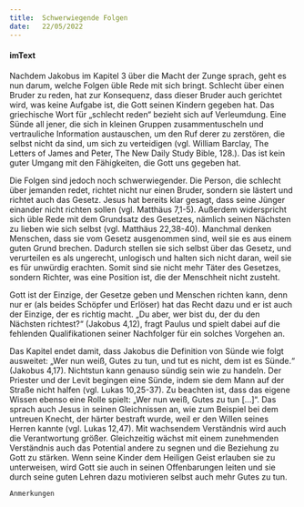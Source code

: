 ```yaml
---
title:  Schwerwiegende Folgen
date:   22/05/2022
---
```


#### imText

Nachdem Jakobus im Kapitel 3 über die Macht der Zunge sprach, geht es nun darum, welche Folgen üble Rede mit sich bringt. Schlecht über einen Bruder zu reden, hat zur Konsequenz, dass dieser Bruder auch gerichtet wird, was keine Aufgabe ist, die Gott seinen Kindern gegeben hat. Das griechische Wort für „schlecht reden“ bezieht sich auf Verleumdung. Eine Sünde all jener, die sich in kleinen Gruppen zusammentuscheln und vertrauliche Information austauschen, um den Ruf derer zu zerstören, die selbst nicht da sind, um sich zu verteidigen (vgl. William Barclay, The Letters of James and Peter, The New Daily Study Bible, 128.). Das ist kein guter Umgang mit den Fähigkeiten, die Gott uns gegeben hat.

Die Folgen sind jedoch noch schwerwiegender. Die Person, die schlecht über jemanden redet, richtet nicht nur einen Bruder, sondern sie lästert und richtet auch das Gesetz. Jesus hat bereits klar gesagt, dass seine Jünger einander nicht richten sollen (vgl. Matthäus 7,1-5). Außerdem widerspricht sich üble Rede mit dem Grundsatz des Gesetzes, nämlich seinen Nächsten zu lieben wie sich selbst (vgl. Matthäus 22,38-40). Manchmal denken Menschen, dass sie vom Gesetz ausgenommen sind, weil sie es aus einem guten Grund brechen. Dadurch stellen sie sich selbst über das Gesetz, und verurteilen es als ungerecht, unlogisch und halten sich nicht daran, weil sie es für unwürdig erachten. Somit sind sie nicht mehr Täter des Gesetzes, sondern Richter, was eine Position ist, die der Menschheit nicht zusteht.

Gott ist der Einzige, der Gesetze geben und Menschen richten kann, denn nur er (als beides Schöpfer und Erlöser) hat das Recht dazu und er ist auch der Einzige, der es richtig macht. „Du aber, wer bist du, der du den Nächsten richtest?“ (Jakobus 4,12), fragt Paulus und spielt dabei auf die fehlenden Qualifikationen seiner Nachfolger für ein solches Vorgehen an.

Das Kapitel endet damit, dass Jakobus die Definition von Sünde wie folgt ausweitet: „Wer nun weiß, Gutes zu tun, und tut es nicht, dem ist es Sünde.“ (Jakobus 4,17). Nichtstun kann genauso sündig sein wie zu handeln. Der Priester und der Levit begingen eine Sünde, indem sie dem Mann auf der Straße nicht halfen (vgl. Lukas 10,25-37). Zu beachten ist, dass das eigene Wissen ebenso eine Rolle spielt: „Wer nun weiß, Gutes zu tun […]“. Das sprach auch Jesus in seinen Gleichnissen an, wie zum Beispiel bei dem untreuen Knecht, der härter bestraft wurde, weil er den Willen seines Herren kannte (vgl. Lukas 12,47). Mit wachsendem Verständnis wird auch die Verantwortung größer. Gleichzeitig wächst mit einem zunehmenden Verständnis auch das Potential andere zu segnen und die Beziehung zu Gott zu stärken. Wenn seine Kinder dem Heiligen Geist erlauben sie zu unterweisen, wird Gott sie auch in seinen Offenbarungen leiten und sie durch seine guten Lehren dazu motivieren selbst auch mehr Gutes zu tun.


`Anmerkungen`
